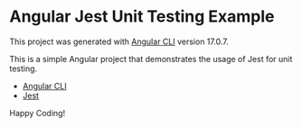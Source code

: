 # Angular Jest Unit Testing Example

This project was generated with [Angular CLI](https://github.com/angular/angular-cli) version 17.0.7.

This is a simple Angular project that demonstrates the usage of Jest for unit testing.

- [Angular CLI](https://cli.angular.io/)
- [Jest](https://jestjs.io/)

Happy Coding!
